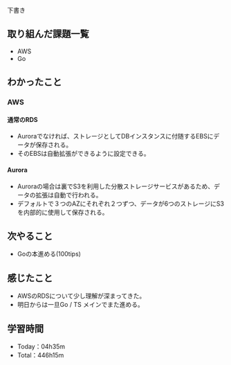 下書き
## 取り組んだ課題一覧
- AWS
- Go

## わかったこと
### AWS
#### 通常のRDS
- Auroraでなければ、ストレージとしてDBインスタンスに付随するEBSにデータが保存される。
- そのEBSは自動拡張ができるように設定できる。
#### Aurora
- Auroraの場合は裏でS3を利用した分散ストレージサービスがあるため、データの拡張は自動で行われる。
- デフォルトで３つのAZにそれぞれ２つずつ、データが6つのストレージにS3を内部的に使用して保存される。

## 次やること
- Goの本進める(100tips)

## 感じたこと
- AWSのRDSについて少し理解が深まってきた。
- 明日からは一旦Go / TS メインでまた進める。

## 学習時間
- Today：04h35m
- Total：446h15m
